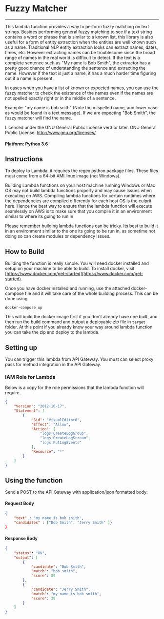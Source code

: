 # Fuzzy Matcher
---

This lambda function provides a way to perform fuzzy matching on text strings.  Besides performing general fuzzy matching to see if a text string contains a word or phrase that is similar to a known list, this library is also useful for a form of entity extraction when the entities are well known such as a name.
Traditional NLP entity extraction looks can extract names, dates, times, etc.   However extracting names can be troublesome since the broad range of names in the real world is difficult to detect.  If the text is a complete sentence such as "My name is Bob Smith", the extractor has a pretty good chance of understanding the sentence and extracting the name.
However if the text is just a name, it has a much harder time figuring out if a name is present.

In cases when you have a list of known or expected names, you can use the fuzzy matcher to check the existence of the names even if the names are not spelled exactly right or in the middle of a sentence.

Example:  "my name is bob snith"  (Note the mispelled name, and lower case as would be found in a text message).
If we are expecting "Bob Smith", the fuzzy matcher will find the name.

Licensed under the GNU General Public License ver3 or later. GNU General Public License: http://www.gnu.org/licenses/

#### Platform: Python 3.6

## Instructions
To deploy to Lambda, it requires the regex python package files.  These files must come from a 64-bit AMI linux image (not Windows).

Building Lambda functions on your host machine running Windows or Mac OS may not build lambda functions properly and may cause issues when executing on AWS. Compiling lambda functions for certain runtimes where the dependencies are compiled differently for each host OS is the culprit here. Hence the best way to ensure that the lambda function will execute seamlessly on AWS is to make sure that you compile it in an environment similar to where its going to run in. 

Please remember building lambda functions can be tricky. Its best to build it in an environment similar to the one its going to be run in, as sometime not doing so can create modules or dependency issues.

## How to Build

Building the function is really simple. You will need docker installed and setup on your machine to be able to build. To install docker, visit [https://www.docker.com/get-started](https://www.docker.com/get-started). 

Once you have docker installed and running, use the attached docker-compose file and it will take care of the whole building process. This can be done using

```
docker-compose up
```

This will build the docker image first if you don't already have one built, and then run the build command and output a deployable zip file in `target` folder. At this point if you already know your way around lambda function you can take the zip and deploy to the lambda.


## Setting up

You can trigger this lambda from API Gateway. You must can select proxy pass for method integration in the API Gateway.

### IAM Role for Lambda

Below is a copy for the role permissions that the lambda function will require.

```json
{
    "Version": "2012-10-17",
    "Statement": [
        {
            "Sid": "VisualEditor0",
            "Effect": "Allow",
            "Action": [
                "logs:CreateLogGroup",
                "logs:CreateLogStream",
                "logs:PutLogEvents"
            ],
            "Resource": "*"
        }
    ]
}
```

## Using the function

Send a POST to the API Gateway with application/json formatted body: 

#### Request Body

```json
{
	"text" : "my name is bob snith",
	"candidates" : ["Bob Smith", "Jerry Smith" ]} 
}
```

#### Response Body

```json
{
    "status": "OK",
    "output": [
        {
            "candidate": "Bob Smith",
            "match": "bob snith",
            "score": 89
        },
        {
            "candidate": "Jerry Smith",
            "match": "my name is bob snith",
            "score": 39
        }
    ]
}
```
